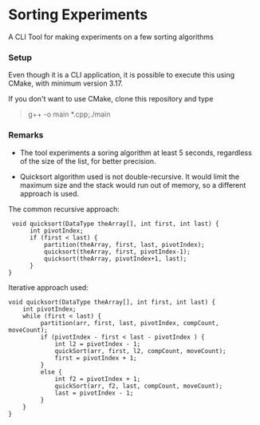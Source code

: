 # Sorting Experiments
A CLI Tool for making experiments on a few sorting algorithms

### Setup
Even though it is a CLI application, it is possible to execute this using CMake, with minimum version 3.17.

If you don't want to use CMake, clone this repository and type
>g++ -o main *.cpp;./main

### Remarks
- The tool experiments a soring algorithm at least 5 seconds, regardless of the size of the list, for better precision. 

- Quicksort algorithm used is not double-recursive. It would limit the maximum size and the stack would run out of memory, so a different approach is used.

The common recursive approach:
````
 void quicksort(DataType theArray[], int first, int last) {
      int pivotIndex;
      if (first < last) {
          partition(theArray, first, last, pivotIndex);
          quicksort(theArray, first, pivotIndex-1);
          quicksort(theArray, pivotIndex+1, last);
      }
}
````
Iterative approach used:
````
void quicksort(DataType theArray[], int first, int last) {
    int pivotIndex;
    while (first < last) {
         partition(arr, first, last, pivotIndex, compCount, moveCount);
         if (pivotIndex - first < last - pivotIndex ) {
             int l2 = pivotIndex - 1;
             quickSort(arr, first, l2, compCount, moveCount);
             first = pivotIndex + 1;
         }
         else {
             int f2 = pivotIndex + 1;
             quickSort(arr, f2, last, compCount, moveCount);
             last = pivotIndex - 1;
         }
    }
}
````